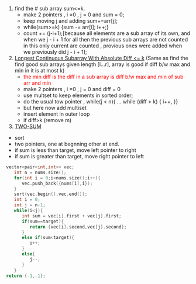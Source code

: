 1. find the # sub array sum<=k.
   - make 2 pointers , i =0 , j = 0 and sum = 0;
   - keep moving j and adding sum+=arr[j];
   - while(sum>=k) {sum -= arr[i]; i++;}
   - count += (j-i+1);[because all elements are a sub array of its own, and when we j - i + 1 for all then the previous sub arrays are not counted in this only current are counted , provious ones were added when we previously did j - i + 1];
2. [Longest Continuous Subarray With Absolute Diff <= k](https://leetcode.com/problems/longest-continuous-subarray-with-absolute-diff-less-than-or-equal-to-limit/description/) (Same as find the find good sub arrays given length [l...r], array is good if diff b/w max and min in it is at most k)
   - <span style="color:red"> the min diff is the diff in a sub array is diff b/w max and min of sub arr and min</span>
   - make 2 pointers , i =0 , j = 0 and diff = 0
   - use multset to keep elements in sorted order;
   - do the usual tow pointer , while(j < n){ ... while (diff > k) { i++, }}
   - but here now add multiset
   - insert element in outer loop
   - if diff>k (remove m)
3. [TWO-SUM](https://leetcode.com/problems/two-sum/)

- sort
- two pointers, one at begnning other at end.
- if sum is less than target, move left pointer to right
- if sum is greater than target, move right pointer to left

```cpp
vector<pair<int,int>> vec;
   int n = nums.size();
   for(int i = 0;i<nums.size();i++){
      vec.push_back({nums[i],i});
   }
   sort(vec.begin(),vec.end());
   int i = 0;
   int j = n-1;
   while(i<j){
      int sum = vec[i].first + vec[j].first;
      if(sum==target){
         return {vec[i].second,vec[j].second};
      }
      else if(sum<target){
         i++;
      }
      else{
         j--;
      }
   }
return {-1,-1};
```
